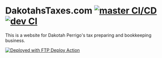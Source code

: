 # DakotahsTaxes.com [![master CI/CD](https://github.com/dalton-baker/dakotahstaxes.com-blazor/actions/workflows/main-cicd.yml/badge.svg?branch=master)](https://github.com/dalton-baker/dakotahstaxes.com-blazor/actions/workflows/main-cicd.yml) [![dev CI](https://github.com/dalton-baker/daltonsbaker.com-blazor/actions/workflows/dev-CI.yml/badge.svg?branch=dev)](https://github.com/dalton-baker/daltonsbaker.com-blazor/actions/workflows/dev-CI.yml)

This is a website for Dakotah Perrigo's tax preparing and bookkeeping business.

[<img alt="Deployed with FTP Deploy Action" src="https://img.shields.io/badge/Deployed With-FTP DEPLOY ACTION-%3CCOLOR%3E?style=for-the-badge&color=2b9348">](https://github.com/SamKirkland/FTP-Deploy-Action)
